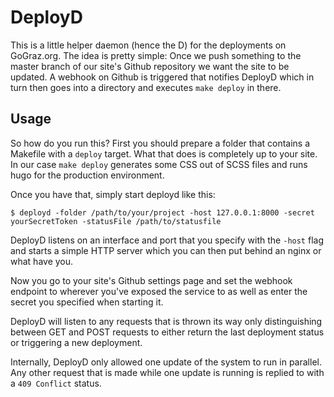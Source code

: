 # DeployD

This is a little helper daemon (hence the D) for the deployments on
GoGraz.org. The idea is pretty simple: Once we push something to the master
branch of our site's Github repository we want the site to be updated. A webhook
on Github is triggered that notifies DeployD which in turn then goes into a
directory and executes `make deploy` in there.

## Usage

So how do you run this? First you should prepare a folder that contains a
Makefile with a `deploy` target. What that does is completely up to your
site. In our case `make deploy` generates some CSS out of SCSS files and runs
hugo for the production environment.

Once you have that, simply start deployd like this:

```
$ deployd -folder /path/to/your/project -host 127.0.0.1:8000 -secret yourSecretToken -statusFile /path/to/statusfile
```

DeployD listens on an interface and port that you specify with the `-host` flag
and starts a simple HTTP server which you can then put behind an nginx or what
have you.

Now you go to your site's Github settings page and set the webhook endpoint to
wherever you've exposed the service to as well as enter the secret you specified
when starting it.

DeployD will listen to any requests that is thrown its way only distinguishing
between GET and POST requests to either return the last deployment
status or triggering a new deployment.

Internally, DeployD only allowed one update of the system to run in
parallel. Any other request that is made while one update is running is replied
to with a `409 Conflict` status.
